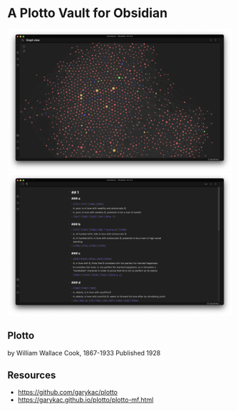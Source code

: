 # A Plotto Vault for Obsidian
![Obsidian Vault](https://raw.githubusercontent.com/akaalias/plotto-for-obsidian/main/graph.png)
![Obsidian Page](https://raw.githubusercontent.com/akaalias/plotto-for-obsidian/main/example.png)

## Plotto
by William Wallace Cook, 1867-1933
Published 1928

## Resources
- https://github.com/garykac/plotto
- https://garykac.github.io/plotto/plotto-mf.html